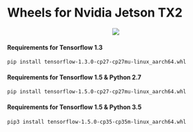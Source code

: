 # Wheels for Nvidia Jetson TX2


<p align="center">
  <img src="images/jetson.png =0.5x">
</p>

#### Requirements for Tensorflow 1.3
```
pip install tensorflow-1.3.0-cp27-cp27mu-linux_aarch64.whl
```

#### Requirements for Tensorflow 1.5 & Python 2.7
```
pip install tensorflow-1.5.0-cp27-cp27mu-linux_aarch64.whl
```

#### Requirements for Tensorflow 1.5 & Python 3.5
```
pip3 install tensorflow-1.5.0-cp35-cp35m-linux_aarch64.whl
```



